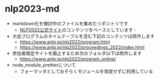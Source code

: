 # nlp2023-md
- markdown化を検討中のファイルを集めたリポジトリです
  - [NLP2022公式サイト](https://www.anlp.jp/nlp2022/)のコンテンツをベースとしています  - 
- 大会プログラムのタイムテーブルを含む下記のコンテンツは除外します
  - https://www.anlp.jp/nlp2022/program.html
  - https://www.anlp.jp/nlp2022/proceedings_2022/index.html
- 参加者限定サイトを廃止するため次のフォルダ以下は除外します
  - https://www.anlp.jp/nlp2022/program_online/
- node_module_prettierについて
  - フォーマッタとしておそらくモジュールを改変せずに利用している
